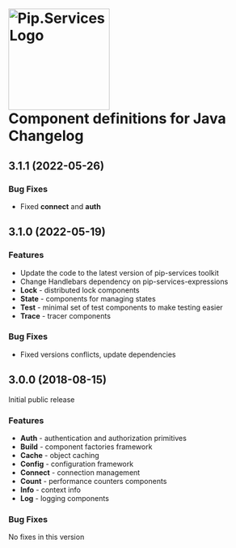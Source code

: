 # <img src="https://uploads-ssl.webflow.com/5ea5d3315186cf5ec60c3ee4/5edf1c94ce4c859f2b188094_logo.svg" alt="Pip.Services Logo" width="200"> <br/> Component definitions for Java Changelog

## <a name="3.1.1"></a> 3.1.1 (2022-05-26)

### Bug Fixes
* Fixed **connect** and **auth**

## <a name="3.1.0"></a> 3.1.0 (2022-05-19)

### Features
- Update the code to the latest version of pip-services toolkit
- Change Handlebars dependency on pip-services-expressions
- **Lock** -  distributed lock components
- **State** - components for managing states
- **Test** - minimal set of test components to make testing easier
- **Trace** - tracer components

### Bug Fixes
- Fixed versions conflicts, update dependencies

## <a name="3.0.0"></a> 3.0.0 (2018-08-15)

Initial public release

### Features
- **Auth** - authentication and authorization primitives
- **Build** - component factories framework
- **Cache** - object caching
- **Config** - configuration framework
- **Connect** - connection management
- **Count** - performance counters components
- **Info** - context info
- **Log** - logging components

### Bug Fixes
No fixes in this version

